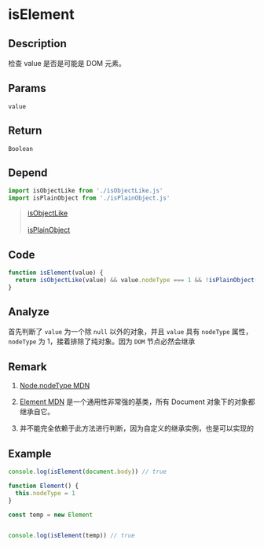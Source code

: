 # isElement

## Description
检查 value 是否是可能是 DOM 元素。

## Params
`value`

## Return
`Boolean`

## Depend
```js
import isObjectLike from './isObjectLike.js'
import isPlainObject from './isPlainObject.js'
```
> [isObjectLike](./isObjectLike.md)
> <br/>
> <br/>
> [isPlainObject](./isPlainObject.md)

## Code
```js
function isElement(value) {
  return isObjectLike(value) && value.nodeType === 1 && !isPlainObject(value)
}
```

## Analyze
首先判断了 `value` 为一个除 `null` 以外的对象，并且 `value` 具有 `nodeType` 属性， `nodeType` 为 1，接着排除了纯对象。因为 `DOM` 节点必然会继承

## Remark
1. [Node.nodeType MDN](https://developer.mozilla.org/zh-CN/docs/Web/API/Node/nodeType)
   
2. [Element MDN](https://developer.mozilla.org/zh-CN/docs/Web/API/Element) 是一个通用性非常强的基类，所有 Document 对象下的对象都继承自它。
3. 并不能完全依赖于此方法进行判断，因为自定义的继承实例，也是可以实现的

## Example
```js
console.log(isElement(document.body)) // true

function Element() {
  this.nodeType = 1
}

const temp = new Element


console.log(isElement(temp)) // true
```
